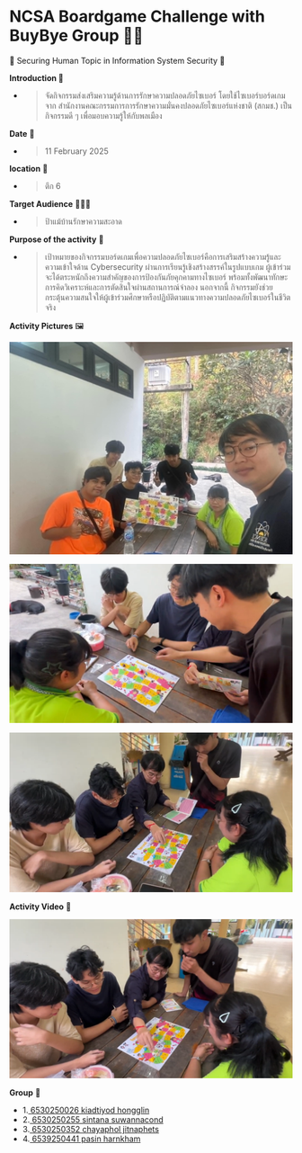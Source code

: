 # NCSA Boardgame Challenge with BuyBye Group 🥷💥

🤖 Securing Human Topic in Information System Security 🎲

**Introduction 📝**
- > จัดกิจกรรมส่งเสริมความรู้ด้านการรักษาความปลอดภัยไซเบอร์ โดยใช้ไซเบอร์บอร์ดเกมจาก สำนักงานคณะกรรมการการรักษาความมั่นคงปลอดภัยไซเบอร์แห่งชาติ (สกมช.) เป็นกิจกรรมดี ๆ เพื่อมอบความรู้ให้กับพลเมือง

**Date** 📆
- >11 February 2025

**location** 📍
- >ตึก 6

**Target Audience** 👩🏻‍💼
- >ป้าแม้บ้านรักษาความสะอาด

**Purpose of the activity** 🎯
- >เป้าหมายของกิจกรรมบอร์ดเกมเพื่อความปลอดภัยไซเบอร์คือการเสริมสร้างความรู้และความเข้าใจด้าน Cybersecurity ผ่านการเรียนรู้เชิงสร้างสรรค์ในรูปแบบเกม ผู้เข้าร่วมจะได้ตระหนักถึงความสำคัญของการป้องกันภัยคุกคามทางไซเบอร์ พร้อมทั้งพัฒนาทักษะการคิดวิเคราะห์และการตัดสินใจผ่านสถานการณ์จำลอง นอกจากนี้ กิจกรรมยังช่วยกระตุ้นความสนใจให้ผู้เข้าร่วมศึกษาหรือปฏิบัติตามแนวทางความปลอดภัยไซเบอร์ในชีวิตจริง

**Activity Pictures** 🖼️

![pic1](image_folder/picture1.jfif)

![pic2](image_folder/picture2.png)

![pic3](image_folder/picture3.png)

**Activity Video** 🎥

[![pic4](image_folder/picture4.png)](https://drive.google.com/file/d/1HLKt8FE0QQgpJ3HYz0s5NFJ9HZj5L86G/view?usp=sharing)

**Group** 🤼

- 1.[ 6530250026 kiadtiyod hongglin  ](https://ProfesserSwitch.github.io/board-game) 
- 2.[ 6530250255 sintana suwannacond](https://sintana11.github.io/boardgame) 
- 3.[ 6530250352 chayaphol jitnaphets ](https://copyyu.github.io/boardgame) 
- 4.[ 6539250441 pasin harnkham ](https://mater3214.github.io/boardgame) 
